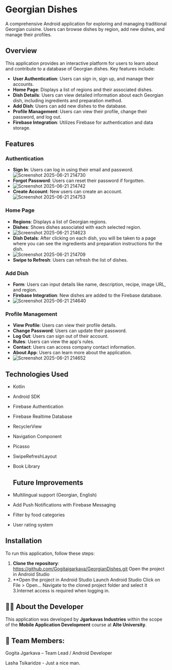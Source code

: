 # Georgian Dishes

A comprehensive Android application for exploring and managing traditional Georgian cuisine. Users can browse dishes by region, add new dishes, and manage their profiles.

## Overview

This application provides an interactive platform for users to learn about and contribute to a database of Georgian dishes. Key features include:

- **User Authentication**: Users can sign in, sign up, and manage their accounts.
- **Home Page**: Displays a list of regions and their associated dishes.
- **Dish Details**: Users can view detailed information about each Georgian dish, including ingredients and preparation method.
- **Add Dish**: Users can add new dishes to the database.
- **Profile Management**: Users can view their profile, change their password, and log out.
- **Firebase Integration**: Utilizes Firebase for authentication and data storage.

## Features

### Authentication
- **Sign In**: Users can log in using their email and password.
  ![Screenshot 2025-06-21 214730](https://github.com/user-attachments/assets/681afc85-e06d-4e6d-96b5-cdd0179454d6)
- **Forgot Password**: Users can reset their password if forgotten.
- ![Screenshot 2025-06-21 214742](https://github.com/user-attachments/assets/0d2c15b6-128f-4e11-95ed-3e5eed8be1b0)
- **Create Account**: New users can create an account.
![Screenshot 2025-06-21 214753](https://github.com/user-attachments/assets/4257d3c2-7e15-47ba-a704-9057c20be73a)

### Home Page
- **Regions**: Displays a list of Georgian regions.
- **Dishes**: Shows dishes associated with each selected region.
- ![Screenshot 2025-06-21 214623](https://github.com/user-attachments/assets/f56a1e0c-4f6e-4077-96ef-05cefe07b0e1)
- **Dish Detals**: After clicking on each dish, you will be taken to a page where you can see the ingredients and preparation instructions for the dish.
- ![Screenshot 2025-06-21 214709](https://github.com/user-attachments/assets/690d27dd-1135-4d82-b610-cb1632eacc12)
- **Swipe to Refresh**: Users can refresh the list of dishes.

### Add Dish
- **Form**: Users can input details like name, description, recipe, image URL, and region.
- **Firebase Integration**: New dishes are added to the Firebase database.
- ![Screenshot 2025-06-21 214640](https://github.com/user-attachments/assets/ee973e6f-9a3f-49bf-8b67-07b1f8f846ce)


### Profile Management
- **View Profile**: Users can view their profile details.
- **Change Password**: Users can update their password.
- **Log Out**: Users can sign out of their account.
- **Rules**: Users can view the app's rules.
- **Contact**: Users can access company contact information.
- **About App**: Users can learn more about the application.
- ![Screenshot 2025-06-21 214652](https://github.com/user-attachments/assets/0e561afc-69e1-48f3-be5d-ffa10b001a78)



##  Technologies Used

- Kotlin
- Android SDK
- Firebase Authentication
- Firebase Realtime Database
- RecyclerView
- Navigation Component
- Picasso 
- SwipeRefreshLayout
- Book Library

  ## Future Improvements
- Multilingual support (Georgian, English)
- Add Push Notifications with Firebase Messaging
- Filter by food categories
- User rating system


## Installation

To run this application, follow these steps:

1. **Clone the repository**: https://github.com/Gogitajgarkava/GeorgianDishes.git
Open the project in Android Studio
2. **Open the project in Android Studio
    Launch Android Studio
    Click on File > Open...
    Navigate to the cloned project folder and select it
3.Internet access is required when logging in.

## 👨‍💻 About the Developer

This application was developed by **Jgarkavas Industries** within the scope of the **Mobile Application Development** course at **Alte University**.

## 👥 Team Members:
Gogita Jgarkava – Team Lead / Android Developer

Lasha Tsikaridze - Just a nice man.


